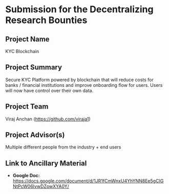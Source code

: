# Submission for the Decentralizing Research Bounties

## Project Name
KYC Blockchain

## Project Summary
Secure KYC Platform powered by blockchain that will reduce costs for banks / financial institutions and improve onboarding flow for users. Users will now have control over their own data.

## Project Team
Viraj Anchan (https://github.com/viraja1)

## Project Advisor(s)
Multiple different people from the industry + end users

## Link to Ancillary Material

- **Google Doc:** https://docs.google.com/document/d/1JR1fCmWnxU4YhYNN8Ee5gCIGNtPcW06IvwDZowXYA0Y/
